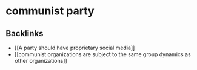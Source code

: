 # communist party



<a id="org64c3bef"></a>

## Backlinks

-   [[A party should have proprietary social media]]
-   [[communist organizations are subject to the same group dynamics as other organizations]]
